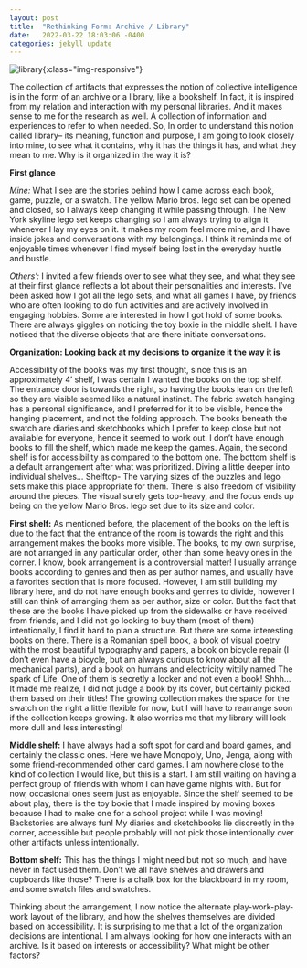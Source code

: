 ```yaml
---
layout: post
title:  "Rethinking Form: Archive / Library"
date:   2022-03-22 18:03:06 -0400
categories: jekyll update
---
```


![library](/thesis-studio/assets/library.jpg){:class="img-responsive"}

The collection of artifacts that expresses the notion of collective intelligence is in the form of an archive or a library, like a bookshelf. In fact, it is inspired from my relation and interaction with my personal libraries. And it makes sense to me for the research as well. A collection of information and experiences to refer to when needed. So, In order to understand this notion called library– its meaning, function and purpose, I am going to look closely into mine, to see what it contains, why it has the things it has, and what they mean to me. Why is it organized in the way it is? 

**First glance**

_Mine:_ What I see are the stories behind how I came across each book, game, puzzle, or a swatch. The yellow Mario bros. lego set can be opened and closed, so I always keep changing it while passing through. The New York skyline lego set keeps changing so I am always trying to align it whenever I lay my eyes on it. It makes my room feel more mine, and I have inside jokes and conversations with my belongings. I think it reminds me of enjoyable times whenever I find myself being lost in the everyday hustle and bustle. 

_Others’:_ I invited a few friends over to see what they see, and what they see at their first glance reflects a lot about their personalities and interests. I’ve been asked how I got all the lego sets, and what all games I have, by friends who are often looking to do fun activities and are actively involved in engaging hobbies. Some are interested in how I got hold of some books. There are always giggles on noticing the toy boxie in the middle shelf. I have noticed that the diverse objects that are there initiate conversations. 

**Organization: Looking back at my decisions to organize it the way it is**

Accessibility of the books was my first thought, since this is an approximately 4’ shelf, I was certain I wanted the books on the top shelf. The entrance door is towards the right, so having the books lean on the left so they are visible seemed like a natural instinct. The fabric swatch hanging has a personal significance, and I preferred for it to be visible, hence the hanging placement, and not the folding approach. The books beneath the swatch are diaries and sketchbooks which I prefer to keep close but not available for everyone, hence it seemed to work out. I don’t have enough books to fill the shelf, which made me keep the games. Again, the second shelf is for accessibility as compared to the bottom one. The bottom shelf is a default arrangement after what was prioritized. 
Diving a little deeper into individual shelves…
Shelftop- The varying sizes of the puzzles and lego sets make this place appropriate for them. There is also freedom of visibility around the pieces. The visual surely gets top-heavy, and the focus ends up being on the yellow Mario Bros. lego set due to its size and color. 

**First shelf:** As mentioned before, the placement of the books on the left is due to the fact that the entrance of the room is towards the right and this arrangement makes the books more visible. The books, to my own surprise, are not arranged in any particular order, other than some heavy ones in the corner. I know, book arrangement is a controversial matter! I usually arrange books according to genres and then as per author names, and usually have a favorites section that is more focused. However, I am still building my library here, and do not have enough books and genres to divide, however I still can think of arranging them as per author, size or color. But the fact that these are the books I have picked up from the sidewalks or have received from friends, and I did not go looking to buy them (most of them) intentionally, I find it hard to plan a structure. But there are some interesting books on there. There is a Romanian spell book, a book of visual poetry with the most beautiful typography and papers, a book on bicycle repair (I don’t even have a bicycle, but am always curious to know about all the mechanical parts), and a book on humans and electricity wittily named The spark of Life. One of them is secretly a locker and not even a book! Shhh… It made me realize, I did not judge a book by its cover, but certainly picked them based on their titles! The growing collection makes the space for the swatch on the right a little flexible for now, but I will have to rearrange soon if the collection keeps growing. It also worries me that my library will look more dull and less interesting!

**Middle shelf:** I have always had a soft spot for card and board games, and certainly the classic ones. Here we have Monopoly, Uno, Jenga, along with some friend-recommended other card games. I am nowhere close to the kind of collection I would like, but this is a start. I am still waiting on having a perfect group of friends with whom I can have game nights with. But for now, occasional ones seem just as enjoyable. Since the shelf seemed to be about play, there is the toy boxie that I made inspired by moving boxes because I had to make one for a school project while I was moving! Backstories are always fun! My diaries and sketchbooks lie discreetly in the corner, accessible but people probably will not pick those intentionally over other artifacts unless intentionally. 

**Bottom shelf:** This has the things I might need but not so much, and have never in fact used them. Don’t we all have shelves and drawers and cupboards like those? There is a chalk box for the blackboard in my room, and some swatch files and swatches. 

Thinking about the arrangement, I now notice the alternate play-work-play-work layout of the library, and how the shelves themselves are divided based on accessibility. It is surprising to me that a lot of the organization decisions are intentional. I am always looking for how one interacts with an archive. Is it based on interests or accessibility? What might be other factors? 





